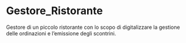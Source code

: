 # Gestore_Ristorante
Gestore di un piccolo ristorante con lo scopo di digitalizzare la gestione delle ordinazioni e l’emissione degli scontrini.
